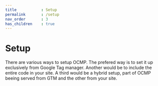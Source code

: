```yaml
---
title			: Setup
permalink		: /setup
nav_order		: 3
has_children	: true
---
```


# Setup

There are various ways to setup OCMP. The prefered way is to set it up exclusively from Google Tag manager. Another would be to include the entire code in your site. A third would be a hybrid setup, part of OCMP beeing served from GTM and the other from your site.
